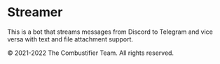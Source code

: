 # Streamer
This is a bot that streams messages from Discord to Telegram and vice versa with text and file attachment support.

©️ 2021-2022 The Combustifier Team. All rights reserved.
